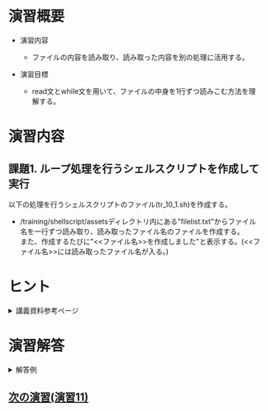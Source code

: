 # 演習概要
- 演習内容
  - ファイルの内容を読み取り、読み取った内容を別の処理に活用する。

- 演習目標
  - read文とwhile文を用いて、ファイルの中身を1行ずつ読みこむ方法を理解する。

# 演習内容
## 課題1. ループ処理を行うシェルスクリプトを作成して実行
以下の処理を行うシェルスクリプトのファイル(tr_10_1.sh)を作成する。  
  - /training/shellscript/assetsディレクトリ内にある"filelist.txt"からファイル名を一行ずつ読み取り、読み取ったファイル名のファイルを作成する。  
    また、作成するたびに"<<ファイル名>>を作成しました"と表示する。(<<ファイル名>>には読み取ったファイル名が入る。)

# ヒント
<details><summary>講義資料参考ページ</summary><div>

- 標準入出力
  - p87
</div></details>

# 演習解答  

<details><summary>解答例</summary><div>

## 課題1. ループ処理を行うシェルスクリプトを作成して実行  解答例  
シェルスクリプトファイル"tr_10_1.sh"をエディタから作成し、下記の内容を書き込む。  

``` sh
#!/bin/bash

while read filename
do
  touch $filename 
  echo $filenameを作成しました
done < /training/shellscript/assets/filelist.txt

```
<details><summary>課題1のシェルスクリプトの内容解説</summary><div>

- `while read 変数名 done < ファイル名` …　先のように記載することで、ファイル名から一行ずつ読み取って変数に値を格納することができる。
今回の場合は`/training/shellscript/assets/filelist.txt`を一行ずつ読み取って変数`filename`に格納している。全ての行を読み取るとループは終了する。講義資料p87を参照。

</div></details>

tr_10_1.shを実行する。  

```
bash tr_10_1.sh
```

以下の通り表示されること、また読み取ったファイル名の空ファイルが作成されていることを確認。

```
aaa.txtを作成しました
bbb.txtを作成しました
ccc.txtを作成しました
```

</div></details>

## [次の演習(演習11)](./演習11.md)